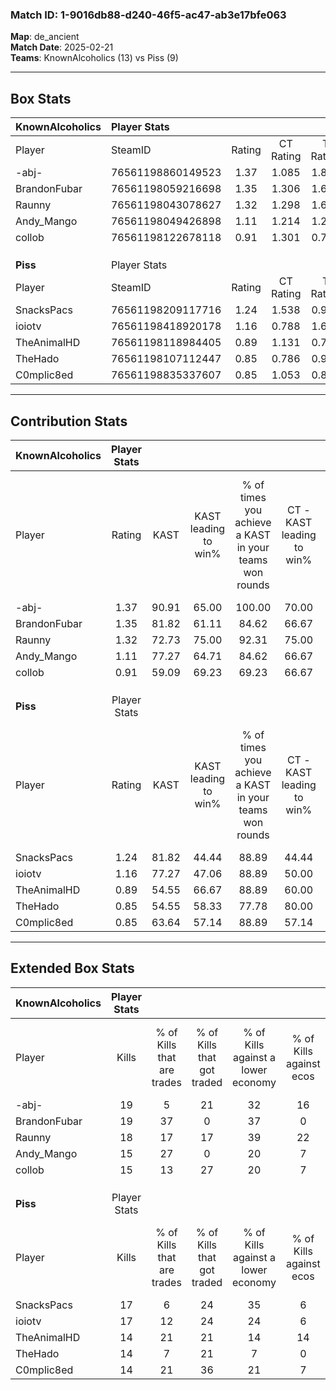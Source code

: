 ### Match ID: 1-9016db88-d240-46f5-ac47-ab3e17bfe063  
**Map**: de_ancient  
**Match Date**: 2025-02-21  
**Teams**: KnownAlcoholics (13) vs Piss (9)  

---  

## Box Stats  

| **KnownAlcoholics** | Player Stats      |        |           |          |       |       |       |         |        |      |     |
| :- | :- | :-: | :-: | :-: | :-: | :-: | :-: | :-: | :-: | :-: | :-: |
| Player              | SteamID           | Rating | CT Rating | T Rating | KAST  |  ADR  | Kills | Assists | Deaths | K/D  | HS% |
| -abj-               | 76561198860149523 |  1.37  |   1.085   |  1.874   | 90.91 | 76.5  |  19   |    4    |   15   | 1.27 | 47  |
| BrandonFubar        | 76561198059216698 |  1.35  |   1.306   |  1.682   | 81.82 | 86.1  |  19   |    8    |   15   | 1.27 | 52  |
| Raunny              | 76561198043078627 |  1.32  |   1.298   |  1.600   | 72.73 | 108.3 |  18   |    8    |   15   | 1.20 | 55  |
| Andy_Mango          | 76561198049426898 |  1.11  |   1.214   |  1.267   | 77.27 | 70.0  |  15   |    3    |   14   | 1.07 | 53  |
| collob              | 76561198122678118 |  0.91  |   1.301   |  0.720   | 59.09 | 73.7  |  15   |    7    |   18   | 0.83 | 26  |
|                     |                   |        |           |          |       |       |       |         |        |      |     |
|                     |                   |        |           |          |       |       |       |         |        |      |     |
|                     |                   |        |           |          |       |       |       |         |        |      |     |
| **Piss**            | Player Stats      |        |           |          |       |       |       |         |        |      |     |
| Player              | SteamID           | Rating | CT Rating | T Rating | KAST  |  ADR  | Kills | Assists | Deaths | K/D  | HS% |
| SnacksPacs          | 76561198209117716 |  1.24  |   1.538   |  0.998   | 81.82 | 80.9  |  17   |    4    |   15   | 1.13 | 58  |
| ioiotv              | 76561198418920178 |  1.16  |   0.788   |  1.692   | 77.27 | 77.6  |  17   |    1    |   16   | 1.06 | 70  |
| TheAnimalHD         | 76561198118984405 |  0.89  |   1.131   |  0.706   | 54.55 | 84.4  |  14   |    5    |   17   | 0.82 | 42  |
| TheHado             | 76561198107112447 |  0.85  |   0.786   |  0.968   | 54.55 | 88.7  |  14   |    9    |   20   | 0.70 | 28  |
| C0mplic8ed          | 76561198835337607 |  0.85  |   1.053   |  0.819   | 63.64 | 68.6  |  14   |    3    |   19   | 0.74 | 64  |
---  

## Contribution Stats  

| **KnownAlcoholics** | Player Stats |       |                      |                                                        |                           |                                                             |                          |                                                            |
| :- | :-: | :-: | :-: | :-: | :-: | :-: | :-: | :-: |
| Player              |    Rating    | KAST  | KAST leading to win% | % of times you achieve a KAST in your teams won rounds | CT - KAST leading to win% | CT - % of times you achieve a KAST in your teams won rounds | T - KAST leading to win% | T - % of times you achieve a KAST in your teams won rounds |
| -abj-               |     1.37     | 90.91 |        65.00         |                         100.00                         |           70.00           |                           100.00                            |          60.00           |                           100.00                           |
| BrandonFubar        |     1.35     | 81.82 |        61.11         |                         84.62                          |           66.67           |                            85.71                            |          55.56           |                           83.33                            |
| Raunny              |     1.32     | 72.73 |        75.00         |                         92.31                          |           75.00           |                            85.71                            |          75.00           |                           100.00                           |
| Andy_Mango          |     1.11     | 77.27 |        64.71         |                         84.62                          |           66.67           |                            85.71                            |          62.50           |                           83.33                            |
| collob              |     0.91     | 59.09 |        69.23         |                         69.23                          |           66.67           |                            57.14                            |          71.43           |                           83.33                            |
|                     |              |       |                      |                                                        |                           |                                                             |                          |                                                            |
|                     |              |       |                      |                                                        |                           |                                                             |                          |                                                            |
|                     |              |       |                      |                                                        |                           |                                                             |                          |                                                            |
| **Piss**            | Player Stats |       |                      |                                                        |                           |                                                             |                          |                                                            |
| Player              |    Rating    | KAST  | KAST leading to win% | % of times you achieve a KAST in your teams won rounds | CT - KAST leading to win% | CT - % of times you achieve a KAST in your teams won rounds | T - KAST leading to win% | T - % of times you achieve a KAST in your teams won rounds |
| SnacksPacs          |     1.24     | 81.82 |        44.44         |                         88.89                          |           44.44           |                           100.00                            |          44.44           |                           80.00                            |
| ioiotv              |     1.16     | 77.27 |        47.06         |                         88.89                          |           50.00           |                            75.00                            |          45.45           |                           100.00                           |
| TheAnimalHD         |     0.89     | 54.55 |        66.67         |                         88.89                          |           60.00           |                            75.00                            |          71.43           |                           100.00                           |
| TheHado             |     0.85     | 54.55 |        58.33         |                         77.78                          |           80.00           |                           100.00                            |          42.86           |                           60.00                            |
| C0mplic8ed          |     0.85     | 63.64 |        57.14         |                         88.89                          |           57.14           |                           100.00                            |          57.14           |                           80.00                            |
---  

## Extended Box Stats  

| **KnownAlcoholics** | Player Stats |                            |                            |                                    |                         |                              |                                 |        |                             |                                     |                          |                               |                            |
| :- | :-: | :-: | :-: | :-: | :-: | :-: | :-: | :-: | :-: | :-: | :-: | :-: | :-: |
| Player              |    Kills     | % of Kills that are trades | % of Kills that got traded | % of Kills against a lower economy | % of Kills against ecos | % of Kills that are flawless | % of Kills that are close duels | Deaths | % of Deaths that get traded | % of Deaths against a lower economy | % of Deaths against ecos | % of Deaths that are flawless | % of Deaths that are close |
| -abj-               |      19      |             5              |             21             |                 32                 |           16            |              63              |                5                |   15   |             20              |                 33                  |            7             |              67               |             0              |
| BrandonFubar        |      19      |             37             |             0              |                 37                 |            0            |              53              |                5                |   15   |             33              |                 40                  |            13            |              60               |             7              |
| Raunny              |      18      |             17             |             17             |                 39                 |           22            |              67              |               11                |   15   |              7              |                 27                  |            7             |              60               |             0              |
| Andy_Mango          |      15      |             27             |             0              |                 20                 |            7            |              47              |               13                |   14   |             43              |                 21                  |            0             |              64               |             0              |
| collob              |      15      |             13             |             27             |                 20                 |            7            |              73              |                7                |   18   |             28              |                 39                  |            11            |              56               |             0              |
|                     |              |                            |                            |                                    |                         |                              |                                 |        |                             |                                     |                          |                               |                            |
|                     |              |                            |                            |                                    |                         |                              |                                 |        |                             |                                     |                          |                               |                            |
|                     |              |                            |                            |                                    |                         |                              |                                 |        |                             |                                     |                          |                               |                            |
| **Piss**            | Player Stats |                            |                            |                                    |                         |                              |                                 |        |                             |                                     |                          |                               |                            |
| Player              |    Kills     | % of Kills that are trades | % of Kills that got traded | % of Kills against a lower economy | % of Kills against ecos | % of Kills that are flawless | % of Kills that are close duels | Deaths | % of Deaths that get traded | % of Deaths against a lower economy | % of Deaths against ecos | % of Deaths that are flawless | % of Deaths that are close |
| SnacksPacs          |      17      |             6              |             24             |                 35                 |            6            |              59              |                0                |   15   |              0              |                 27                  |            7             |              67               |             0              |
| ioiotv              |      17      |             12             |             24             |                 24                 |            6            |              71              |                0                |   16   |             31              |                 19                  |            0             |              69               |             0              |
| TheAnimalHD         |      14      |             21             |             21             |                 14                 |           14            |              50              |                7                |   17   |              6              |                 35                  |            6             |              76               |             12             |
| TheHado             |      14      |             7              |             21             |                 7                  |            0            |              64              |                0                |   20   |              5              |                 25                  |            5             |              30               |             15             |
| C0mplic8ed          |      14      |             21             |             36             |                 21                 |            7            |              50              |                0                |   19   |             16              |                 21                  |            0             |              63               |             11             |
